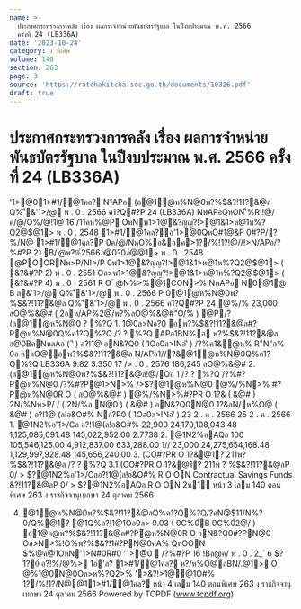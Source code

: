 ```yaml
---
name: >-
  ประกาศกระทรวงการคลัง เรื่อง ผลการจำหน่ายพันธบัตรรัฐบาล ในปีงบประมาณ พ.ศ. 2566
  ครั้งที่ 24 (LB336A)
date: '2023-10-24'
category: ง พิเศษ
volume: 140
section: 263
page: 3
source: 'https://ratchakitcha.soc.go.th/documents/10326.pdf'
draft: true
---
```


# ประกาศกระทรวงการคลัง เรื่อง ผลการจำหน่ายพันธบัตรรัฐบาล ในปีงบประมาณ พ.ศ. 2566 ครั้งที่ 24 (LB336A)

'1>@01>#1/@1คล? N1APอ (ล@1ํ@ห%N@0พ?%$&?!11?&@ล Q%'ี&'1>/@ พ . 0 . 2566 ค1?Q#?P 24 (LB336A) NพAPอQหON'็%R'!@/ค/@/Q%/@!1@ 16 /11คห%@P OหNพ1>1@&?ญญ?!>@1&1>ห@1ห%?Q2@$@1> พ . 0 . 2548 1>#1/@1คล?อ'1>@0QหO#1@&P 0#?P/?%/N@ 1>#1/@1คล?P 0ค/@/NหO%อ&อค>1?/%!1?!@//!>N/APอ/?%#?P 21 B/.@พ?%$์ 2566 อ@0?0อํ@%@!@/ค/@/Q%/@!1@ 7 /@!1@ 20 (1) Oล>/@!1@ 21 OหNพ1>1@&?ญญ?!>@1&1>ห@1 ห%?Q2@$@1> พ . 0 . 2548 @POORNพ>P/N!>/P 0พ1>1@&?ญญ?!>@1&1>ห@1ห%?Q2@$@1> ( &?&#?P 2) พ . 0 . 2551 Oล>พ1>1@&?ญญ?!>@1&1>ห@1ห%?Q2@$@1> ( &?&#?P 4) พ . 0 . 2561 R O ํ @N%>%@1CON>% NพAPอ N0@1@ B ล&'1>/@ Q%'ี&'1>/@ พ . 0 . 2566 P 0@1ํ@ห%N@0พ?%$&?!11?&@ล Q%'ี&'1>/@ พ . 0 . 2566 ค1?Q#?P 24 ํ@%/% 23,000 ลO@%&@# ( 2อห/AP%2@/พ?%ลO@%&@#"O/% ) @P/?(ล@1ํ@ห%N@0 ? %?Q 1. 1@0ล>Nอ?0 อพ?%$&?!11?&@ล#?Pํ@ห%N@0Q%ค1?Q%?Q /? ? %?Q APอ1BN%อ พ?%$&?!11?&@ล อ@0BคNหลAอ ( 'ี ) อ?!1@ อN&?Q0 ( 1Oอ0ล>!Nอ'ี ) /?%ค1&ํ@ห% R"N"อ% 0อ คคO@อพ?%$&?!11?&@ล N/APอ1//?&@1ํ@ห%N@0Q%ค1?Q%?Q LB336A 9.82 3.350 17 /> . 0 . 2576 186,245 ลO@%&@# 2. (ล@1ํ@ห%N@0พ?%$&?!11?&@ล!@/Oอ 1 /? ? %?Q /?%#?Pํ@ห%N@0 /?%#?Pํ@1>N>% />$?@1ํ@ห%N@0 ํ@%/%N>% #?Pํ@ห%N@0R O ( ลO@%&@# ) ํ@%/%N>%#?PR O 1?& ( &@# ) 2N/%Nพ>P/ / ( 2N/%ล N@0 ) ( &@# ) อN&?Q0N@0 1?&ลN/ห%O@ ( &@# ) อ?!1@ (ล!อ&O#% Nล?P0 ( 1Oอ0ล>!Nอ'ี ) 23 2 . ค . 2566 25 2 . ค . 2566 1. @1N2%อ'1>/Cล อ?!1@(ล!อ&O#% 22,900 24,170,108,043.48 1,125,085,091.48 145,022,952.00 2.7738 2. @1N2%อAQอ 100 105,546,125.00 4,912,837.00 633,288.00 1// 23,000 24,275,654,168.48 1,129,997,928.48 145,656,240.00 3. (CO#?PR O 1?&@1? 211พ?%$&?!11?&@ล /? ? %?Q 3.1 (CO#?PR O 1?&@1? 211พ ? %$&?!11?&@ลP 0/ > $?@1N2%อ'1>/Cลอ?!1@(ล!อ&O#% R O ON Contractual Savings Funds $%@ค@1พ@>0์ 2"@&?%@1N>%อAP% Oล>&1>1?#'1>?% 3.2 (CO#?PR O 1?&@1? 211พ ? %$&?!11?&@ลP 0/ > $?@1N2%อAQอ R O ON 2ห1์ หน้า 3 เลม 140 ตอนพิเศษ 263 ง ราชกิจจานุเบกษา 24 ตุลาคม 2566

4. @1ํ@ห%N@0พ?%$&?!11?&@ลQ%ค1?Q%?Q/?คN@$11/N%?0/Q%@1? @1Q%อ?!1@1Oอ0ล> 0.03 ( 0C%0์B 0C%0์2@/ ) อ1@ค@พ?%$&?!11?&@ล#?Pํ@ห%N@0R O อN&?Q0#?PN@0 Oล>N>%!O%พ?%$&?!1#?PN@0คA% QหOON $%@ค@1OหN'1>N#0R#0 '1>@0  /?%#?P 16 !Bล@ค/ พ . 0 . 2_` 6 $?1?0์ อ?!%/@%> 1อ'ล? 1>#1/@1คล? ห?/ห%O@ลBN/.@1> O @%1@0N@0Oล>ห%?Q2>% '>&?!>1@@1O#% 1?/%!1?/N@@11>#1/@1คล? หน้า 4 เลม 140 ตอนพิเศษ 263 ง ราชกิจจานุเบกษา 24 ตุลาคม 2566 Powered by TCPDF (www.tcpdf.org)
